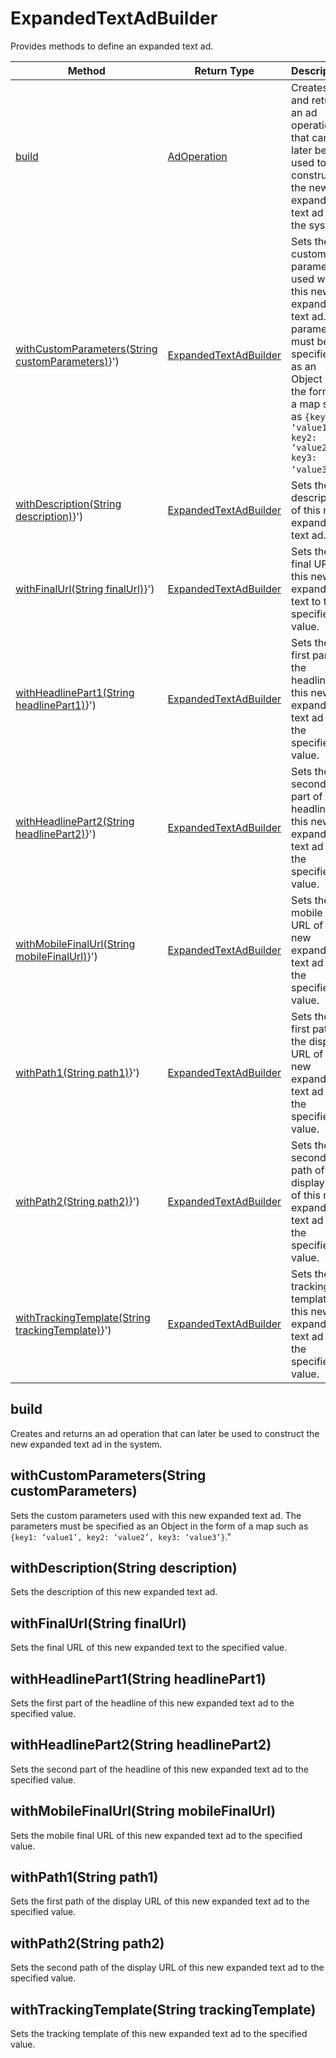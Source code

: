 # ExpandedTextAdBuilder
Provides methods to define an expanded text ad.

|Method|Return Type|Description|
|-|-|-
[build]('#build}')|[AdOperation](./AdOperation)|Creates and returns an ad operation that can later be used to construct the new expanded text ad in the system.<br />
[withCustomParameters(String customParameters)]('#withCustomParameters-String-customParameters)}')|[ExpandedTextAdBuilder](./ExpandedTextAdBuilder)|Sets the custom parameters used with this new expanded text ad. The parameters must be specified as an Object in the form of a map such as <code>{key1: ‘value1’, key2: ‘value2’, key3: ‘value3’}</code>."<br />
[withDescription(String description)]('#withDescription-String-description)}')|[ExpandedTextAdBuilder](./ExpandedTextAdBuilder)|Sets the description of this new expanded text ad. <br />
[withFinalUrl(String finalUrl)]('#withFinalUrl-String-finalUrl)}')|[ExpandedTextAdBuilder](./ExpandedTextAdBuilder)|Sets the final URL of this new expanded text to the specified value.<br />
[withHeadlinePart1(String headlinePart1)]('#withHeadlinePart1-String-headlinePart1)}')|[ExpandedTextAdBuilder](./ExpandedTextAdBuilder)|Sets the first part of the headline of this new expanded text ad to the specified value.<br />
[withHeadlinePart2(String headlinePart2)]('#withHeadlinePart2-String-headlinePart2)}')|[ExpandedTextAdBuilder](./ExpandedTextAdBuilder)|Sets the second part of the headline of this new expanded text ad to the specified value.<br />
[withMobileFinalUrl(String mobileFinalUrl)]('#withMobileFinalUrl-String-mobileFinalUrl)}')|[ExpandedTextAdBuilder](./ExpandedTextAdBuilder)|Sets the mobile final URL of this new expanded text ad to the specified value.<br />
[withPath1(String path1)]('#withPath1-String-path1)}')|[ExpandedTextAdBuilder](ExpandedTextAdBuilder)|Sets the first path of the display URL of this new expanded text ad to the specified value.<br />
[withPath2(String path2)]('#withPath2-String-path2)}')|[ExpandedTextAdBuilder](./ExpandedTextAdBuilder)|Sets the second path of the display URL of this new expanded text ad to the specified value.<br />
[withTrackingTemplate(String trackingTemplate)]('#withTrackingTemplate-String-trackingTemplate)}')|[ExpandedTextAdBuilder](./ExpandedTextAdBuilder)|Sets the tracking template of this new expanded text ad to the specified value.<br />

<a name="#build"></a>
## build
Creates and returns an ad operation that can later be used to construct the new expanded text ad in the system.


<a name="#withCustomParameters-String-customParameters)"></a>
## withCustomParameters(String customParameters)
Sets the custom parameters used with this new expanded text ad. The parameters must be specified as an Object in the form of a map such as <code>{key1: ‘value1’, key2: ‘value2’, key3: ‘value3’}</code>."


<a name="#withDescription-String-description)"></a>
## withDescription(String description)
Sets the description of this new expanded text ad. 


<a name="#withFinalUrl-String-finalUrl)"></a>
## withFinalUrl(String finalUrl)
Sets the final URL of this new expanded text to the specified value.


<a name="#withHeadlinePart1-String-headlinePart1)"></a>
## withHeadlinePart1(String headlinePart1)
Sets the first part of the headline of this new expanded text ad to the specified value.


<a name="#withHeadlinePart2-String-headlinePart2)"></a>
## withHeadlinePart2(String headlinePart2)
Sets the second part of the headline of this new expanded text ad to the specified value.


<a name="#withMobileFinalUrl-String-mobileFinalUrl)"></a>
## withMobileFinalUrl(String mobileFinalUrl)
Sets the mobile final URL of this new expanded text ad to the specified value.


<a name="#withPath1-String-path1)"></a>
## withPath1(String path1)
Sets the first path of the display URL of this new expanded text ad to the specified value.


<a name="#withPath2-String-path2)"></a>
## withPath2(String path2)
Sets the second path of the display URL of this new expanded text ad to the specified value.


<a name="#withTrackingTemplate-String-trackingTemplate)"></a>
## withTrackingTemplate(String trackingTemplate)
Sets the tracking template of this new expanded text ad to the specified value.



